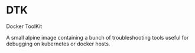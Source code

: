 # DTK

Docker ToolKit

A small alpine image containing a bunch of troubleshooting tools useful for debugging on kubernetes or docker hosts.
